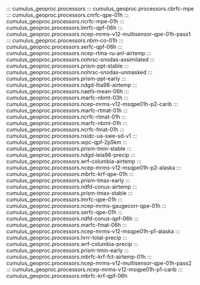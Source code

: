 ::: cumulus_geoproc.processors
::: cumulus_geoproc.processors.cbrfc-mpe
::: cumulus_geoproc.processors.cnrfc-qpe-01h
::: cumulus_geoproc.processors.ncrfc-mpe-01h
::: cumulus_geoproc.processors.lmrfc-qpf-06h
::: cumulus_geoproc.processors.ncep-mrms-v12-multisensor-qpe-01h-pass1
::: cumulus_geoproc.processors.nbm-co-01h
::: cumulus_geoproc.processors.serfc-qpf-06h
::: cumulus_geoproc.processors.ncep-rtma-ru-anl-airtemp
::: cumulus_geoproc.processors.nohrsc-snodas-assimilated
::: cumulus_geoproc.processors.prism-ppt-stable
::: cumulus_geoproc.processors.nohrsc-snodas-unmasked
::: cumulus_geoproc.processors.prism-ppt-early
::: cumulus_geoproc.processors.ndgd-ltia98-airtemp
::: cumulus_geoproc.processors.naefs-mean-06h
::: cumulus_geoproc.processors.marfc-nbmt-03h
::: cumulus_geoproc.processors.ncep-mrms-v12-msqpe01h-p2-carib
::: cumulus_geoproc.processors.marfc-rtmat-01h
::: cumulus_geoproc.processors.ncrfc-rtmat-01h
::: cumulus_geoproc.processors.marfc-nbmt-01h
::: cumulus_geoproc.processors.ncrfc-fmat-01h
::: cumulus_geoproc.processors.nsidc-ua-swe-sd-v1
::: cumulus_geoproc.processors.wpc-qpf-2p5km
::: cumulus_geoproc.processors.prism-tmin-stable
::: cumulus_geoproc.processors.ndgd-leia98-precip
::: cumulus_geoproc.processors.wrf-columbia-airtemp
::: cumulus_geoproc.processors.ncep-mrms-v12-msqpe01h-p2-alaska
::: cumulus_geoproc.processors.mbrfc-krf-qpe-01h
::: cumulus_geoproc.processors.prism-tmax-early
::: cumulus_geoproc.processors.ndfd-conus-airtemp
::: cumulus_geoproc.processors.prism-tmax-stable
::: cumulus_geoproc.processors.lmrfc-qpe-01h
::: cumulus_geoproc.processors.ncep-mrms-gaugecorr-qpe-01h
::: cumulus_geoproc.processors.serfc-qpe-01h
::: cumulus_geoproc.processors.ndfd-conus-qpf-06h
::: cumulus_geoproc.processors.marfc-fmat-06h
::: cumulus_geoproc.processors.ncep-mrms-v12-msqpe01h-p1-alaska
::: cumulus_geoproc.processors.hrrr-total-precip
::: cumulus_geoproc.processors.wrf-columbia-precip
::: cumulus_geoproc.processors.prism-tmin-early
::: cumulus_geoproc.processors.mbrfc-krf-fct-airtemp-01h
::: cumulus_geoproc.processors.ncep-mrms-v12-multisensor-qpe-01h-pass2
::: cumulus_geoproc.processors.ncep-mrms-v12-msqpe01h-p1-carib
::: cumulus_geoproc.processors.mbrfc-krf-qpf-06h
